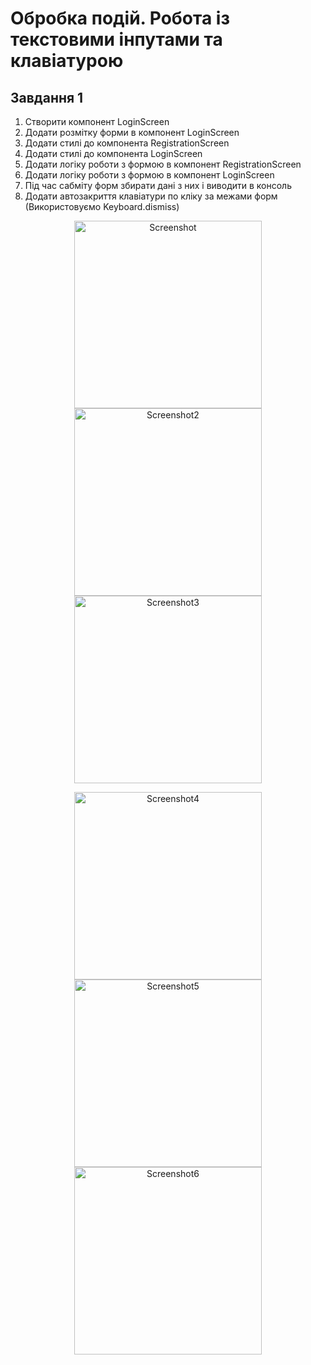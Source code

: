 # Обробка подій. Робота із текстовими інпутами та клавіатурою

## Завдання 1

1. Створити компонент LoginScreen
2. Додати розмітку форми в компонент LoginScreen
3. Додати стилі до компонента RegistrationScreen
4. Додати стилі до компонента LoginScreen
5. Додати логіку роботи з формою в компонент RegistrationScreen
6. Додати логіку роботи з формою в компонент LoginScreen
7. Під час сабміту форм збирати дані з них і виводити в консоль
8. Додати автозакриття клавіатури по кліку за межами форм (Використовуємо Keyboard.dismiss)

<p align="center">
 <img width="300px" src="https://github.com/MStartsev/ReactNative-App/blob/hw-11/Screenshot.jpg" alt="Screenshot"/>
 <img width="300px" src="https://github.com/MStartsev/ReactNative-App/blob/hw-11/Screenshot_2.jpg" alt="Screenshot2"/>
 <img width="300px" src="https://github.com/MStartsev/ReactNative-App/blob/hw-11/Screenshot_3.jpg" alt="Screenshot3"/>
</p>
<p align="center">
 <img width="300px" src="https://github.com/MStartsev/ReactNative-App/blob/hw-11/Screenshot_4.jpg" alt="Screenshot4"/>
 <img width="300px" src="https://github.com/MStartsev/ReactNative-App/blob/hw-11/Screenshot_5.jpg" alt="Screenshot5"/>
 <img width="300px" src="https://github.com/MStartsev/ReactNative-App/blob/hw-11/Screenshot_6.jpg" alt="Screenshot6"/>
</p>
